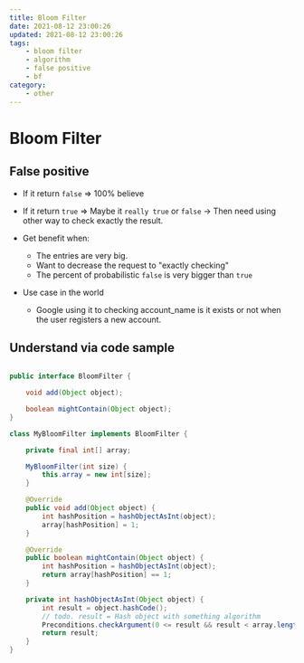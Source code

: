 ```yaml
---
title: Bloom Filter
date: 2021-08-12 23:00:26
updated: 2021-08-12 23:00:26
tags:
    - bloom filter
    - algorithm
    - false positive
    - bf
category: 
    - other
---
```


# Bloom Filter

## False positive

- If it return `false` => 100% believe
- If it return `true` => Maybe it `really true` or `false` -> Then need using other way to check exactly the result.
- Get benefit when:
    - The entries are very big. 
    - Want to decrease the request to "exactly checking"
    - The percent of probabilistic `false` is very bigger than `true` 

- Use case in the world
    - Google using it to checking account_name is it exists or not when the user registers a new account.


## Understand via code sample

```java

public interface BloomFilter {

    void add(Object object);

    boolean mightContain(Object object);
}

class MyBloomFilter implements BloomFilter {

    private final int[] array;

    MyBloomFilter(int size) {
        this.array = new int[size];
    }

    @Override
    public void add(Object object) {
        int hashPosition = hashObjectAsInt(object);
        array[hashPosition] = 1;
    }

    @Override
    public boolean mightContain(Object object) {
        int hashPosition = hashObjectAsInt(object);
        return array[hashPosition] == 1;
    }

    private int hashObjectAsInt(Object object) {
        int result = object.hashCode();
        // todo. result = Hash object with something algorithm
        Preconditions.checkArgument(0 <= result && result < array.length - 1);
        return result;
    }
}

```

